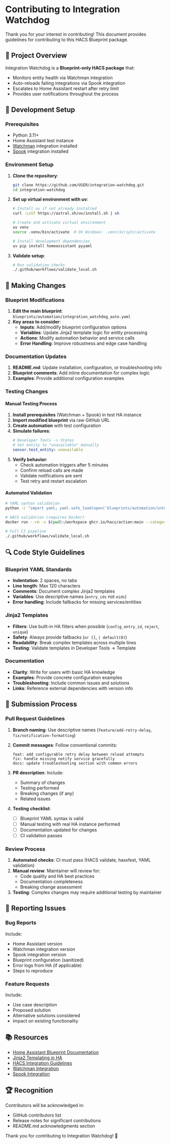 # Contributing to Integration Watchdog

Thank you for your interest in contributing! This document provides guidelines for contributing to this HACS Blueprint package.

## 🎯 Project Overview

Integration Watchdog is a **Blueprint-only HACS package** that:
- Monitors entity health via Watchman integration
- Auto-reloads failing integrations via Spook integration  
- Escalates to Home Assistant restart after retry limit
- Provides user notifications throughout the process

## 🚀 Development Setup

### Prerequisites
- Python 3.11+
- Home Assistant test instance
- [Watchman](https://github.com/dummylabs/thewatchman) integration installed
- [Spook](https://github.com/frenck/spook) integration installed

### Environment Setup

1. **Clone the repository**:
   ```bash
   git clone https://github.com/USER/integration-watchdog.git
   cd integration-watchdog
   ```

2. **Set up virtual environment with uv**:
   ```bash
   # Install uv if not already installed
   curl -LsSf https://astral.sh/uv/install.sh | sh
   
   # Create and activate virtual environment
   uv venv
   source .venv/bin/activate  # On Windows: .venv\Scripts\activate
   
   # Install development dependencies
   uv pip install homeassistant pyyaml
   ```

3. **Validate setup**:
   ```bash
   # Run validation checks
   ./.github/workflows/validate_local.sh
   ```

## 📝 Making Changes

### Blueprint Modifications

1. **Edit the main blueprint**: `blueprints/automation/integration_watchdog_auto.yaml`
2. **Key areas to consider**:
   - **Inputs**: Add/modify blueprint configuration options
   - **Variables**: Update Jinja2 template logic for entity processing
   - **Actions**: Modify automation behavior and service calls
   - **Error Handling**: Improve robustness and edge case handling

### Documentation Updates

1. **README.md**: Update installation, configuration, or troubleshooting info
2. **Blueprint comments**: Add inline documentation for complex logic
3. **Examples**: Provide additional configuration examples

### Testing Changes

#### Manual Testing Process
1. **Install prerequisites** (Watchman + Spook) in test HA instance
2. **Import modified blueprint** via raw GitHub URL
3. **Create automation** with test configuration
4. **Simulate failures**:
   ```yaml
   # Developer Tools -> States
   # Set entity to "unavailable" manually
   sensor.test_entity: unavailable
   ```
5. **Verify behavior**:
   - Check automation triggers after 5 minutes
   - Confirm reload calls are made
   - Validate notifications are sent
   - Test retry and restart escalation

#### Automated Validation
```bash
# YAML syntax validation
python -c "import yaml; yaml.safe_load(open('blueprints/automation/integration_watchdog_auto.yaml'))"

# HACS validation (requires Docker)
docker run --rm -v $(pwd):/workspace ghcr.io/hacs/action:main --category automation

# Full CI pipeline
./.github/workflows/validate_local.sh
```

## 🔍 Code Style Guidelines

### Blueprint YAML Standards
- **Indentation**: 2 spaces, no tabs
- **Line length**: Max 120 characters
- **Comments**: Document complex Jinja2 templates
- **Variables**: Use descriptive names (`entry_ids` not `eids`)
- **Error handling**: Include fallbacks for missing services/entities

### Jinja2 Templates
- **Filters**: Use built-in HA filters when possible (`config_entry_id`, `reject`, `unique`)
- **Safety**: Always provide fallbacks (`or []`, `| default(0)`)
- **Readability**: Break complex templates across multiple lines
- **Testing**: Validate templates in Developer Tools -> Template

### Documentation
- **Clarity**: Write for users with basic HA knowledge
- **Examples**: Provide concrete configuration examples
- **Troubleshooting**: Include common issues and solutions
- **Links**: Reference external dependencies with version info

## 🚀 Submission Process

### Pull Request Guidelines

1. **Branch naming**: Use descriptive names (`feature/add-retry-delay`, `fix/notification-formatting`)

2. **Commit messages**: Follow conventional commits:
   ```
   feat: add configurable retry delay between reload attempts
   fix: handle missing notify service gracefully  
   docs: update troubleshooting section with common errors
   ```

3. **PR description**: Include:
   - Summary of changes
   - Testing performed
   - Breaking changes (if any)
   - Related issues

4. **Testing checklist**:
   - [ ] Blueprint YAML syntax is valid
   - [ ] Manual testing with real HA instance performed
   - [ ] Documentation updated for changes
   - [ ] CI validation passes

### Review Process

1. **Automated checks**: CI must pass (HACS validate, hassfest, YAML validation)
2. **Manual review**: Maintainer will review for:
   - Code quality and HA best practices
   - Documentation completeness
   - Breaking change assessment
3. **Testing**: Complex changes may require additional testing by maintainer

## 🐛 Reporting Issues

### Bug Reports
Include:
- Home Assistant version
- Watchman integration version  
- Spook integration version
- Blueprint configuration (sanitized)
- Error logs from HA (if applicable)
- Steps to reproduce

### Feature Requests
Include:
- Use case description
- Proposed solution
- Alternative solutions considered
- Impact on existing functionality

## 📚 Resources

- [Home Assistant Blueprint Documentation](https://www.home-assistant.io/docs/blueprint/)
- [Jinja2 Templating in HA](https://www.home-assistant.io/docs/configuration/templating/)
- [HACS Integration Guidelines](https://hacs.xyz/docs/publish/integration)
- [Watchman Integration](https://github.com/dummylabs/thewatchman)
- [Spook Integration](https://github.com/frenck/spook)

## 🏆 Recognition

Contributors will be acknowledged in:
- GitHub contributors list
- Release notes for significant contributions
- README.md acknowledgments section

Thank you for contributing to Integration Watchdog! 🎉